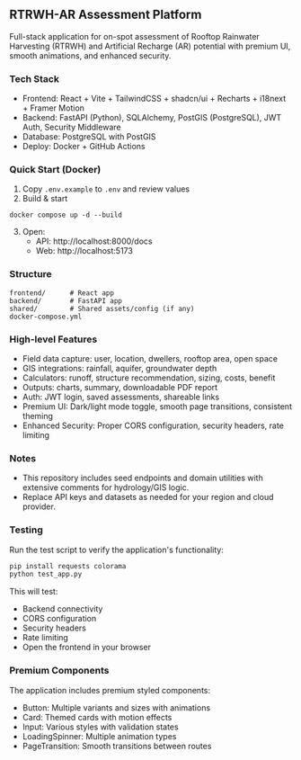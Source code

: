 ## RTRWH-AR Assessment Platform

Full-stack application for on-spot assessment of Rooftop Rainwater Harvesting (RTRWH) and Artificial Recharge (AR) potential with premium UI, smooth animations, and enhanced security.

### Tech Stack
- Frontend: React + Vite + TailwindCSS + shadcn/ui + Recharts + i18next + Framer Motion
- Backend: FastAPI (Python), SQLAlchemy, PostGIS (PostgreSQL), JWT Auth, Security Middleware
- Database: PostgreSQL with PostGIS
- Deploy: Docker + GitHub Actions

### Quick Start (Docker)
1. Copy `.env.example` to `.env` and review values
2. Build & start
```
docker compose up -d --build
```
3. Open:
   - API: http://localhost:8000/docs
   - Web: http://localhost:5173

### Structure
```
frontend/      # React app
backend/       # FastAPI app
shared/        # Shared assets/config (if any)
docker-compose.yml
```

### High-level Features
- Field data capture: user, location, dwellers, rooftop area, open space
- GIS integrations: rainfall, aquifer, groundwater depth
- Calculators: runoff, structure recommendation, sizing, costs, benefit
- Outputs: charts, summary, downloadable PDF report
- Auth: JWT login, saved assessments, shareable links
- Premium UI: Dark/light mode toggle, smooth page transitions, consistent theming
- Enhanced Security: Proper CORS configuration, security headers, rate limiting

### Notes
- This repository includes seed endpoints and domain utilities with extensive comments for hydrology/GIS logic.
- Replace API keys and datasets as needed for your region and cloud provider.

### Testing
Run the test script to verify the application's functionality:

```bash
pip install requests colorama
python test_app.py
```

This will test:
- Backend connectivity
- CORS configuration
- Security headers
- Rate limiting
- Open the frontend in your browser

### Premium Components
The application includes premium styled components:

- Button: Multiple variants and sizes with animations
- Card: Themed cards with motion effects
- Input: Various styles with validation states
- LoadingSpinner: Multiple animation types
- PageTransition: Smooth transitions between routes


